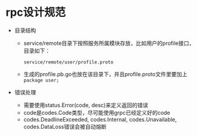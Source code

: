 # rpc设计规范

* 目录结构
  * service/remote目录下按照服务所属模块存放，比如用户的profile接口，目录如下：
  
     `service/remote/user/profile.proto`
  
  * 生成的profile.pb.go也放在该目录下，并且profile.proto文件里要加上`package user;`

* 错误处理
  * 需要使用status.Error(code, desc)来定义返回的错误
  * code是codes.Code类型，尽可能使用grpc已经定义好的code
  * codes.DeadlineExceeded, codes.Internal, codes.Unavailable, codes.DataLoss错误会被自动熔断